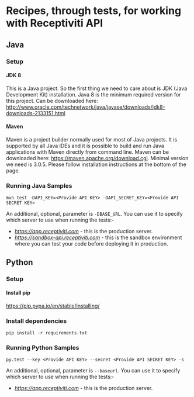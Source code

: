 # Recipes, through tests, for working with Receptiviti API

## Java

### Setup

#### JDK 8

This is a Java project. So the first thing we need to care about is JDK (Java Development Kit) installation. Java 8 is the minimum required version for this project. Can be downloaded here: http://www.oracle.com/technetwork/java/javase/downloads/jdk8-downloads-2133151.html

#### Maven

Maven is a project builder normally used for most of Java projects. It is supported by all Java IDEs and it is possible to build and run Java applications with Maven directly from command line. Maven can be downloaded here: https://maven.apache.org/download.cgi. Minimal version we need is 3.0.5. Please follow installation instructions at the bottom of the page.

### Running Java Samples


    mvn test -DAPI_KEY=<Provide API KEY> -DAPI_SECRET_KEY=<Provide API SECRET KEY>

An additional, optional, parameter is ```-DBASE_URL```. You can use it to specify which server to use when running the tests:-

- *https://app.receptiviti.com* - this is the production server.
- *https://sandbox-api.receptiviti.com* - this is the sandbox environment where you can test your code before deploying it in production.

## Python
### Setup
#### Install pip
https://pip.pypa.io/en/stable/installing/

### Install dependencies

    pip install -r requirements.txt
    
### Running Python Samples
    py.test --key <Provide API KEY> --secret <Provide API SECRET KEY> -s


An additional, optional, parameter is ```--baseurl```. You can use it to specify which server to use when running the tests:-

- *https://app.receptiviti.com* - this is the production server.
